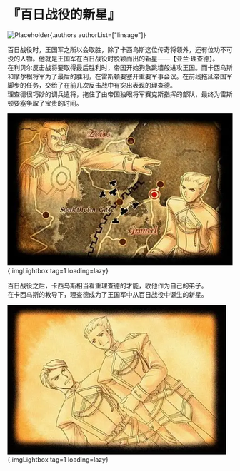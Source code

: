 # 『百日战役的新星』
![Placeholder](){.authors authorList=["linsage"]}

百日战役时，王国军之所以会取胜，除了卡西乌斯这位传奇将领外，还有位功不可没的人物。他就是王国军在百日战役时脱颖而出的新星——【亚兰·理查德】。  
在利贝尔反击战将要取得最后胜利时，帝国开始狗急跳墙般进攻王国。而卡西乌斯和摩尔根将军为了最后的胜利，在雷斯顿要塞开重要军事会议。在前线拖延帝国军脚步的任务，交给了在前几次反击战中有突出表现的理查德。  
理查德很巧妙的调兵遣将，拖住了由帝国独眼将军赛克斯指挥的部队，最终为雷斯顿要塞争取了宝贵的时间。

![Placeholder](/images/sora-3rd/star_annulled/18-1.webp){.imgLightbox tag=1 loading=lazy}

百日战役之后，卡西乌斯相当看重理查德的才能，收他作为自己的弟子。  
在卡西乌斯的教导下，理查德成为了王国军中从百日战役中诞生的新星。

![Placeholder](/images/sora-3rd/star_annulled/18-2.webp){.imgLightbox tag=1 loading=lazy}
